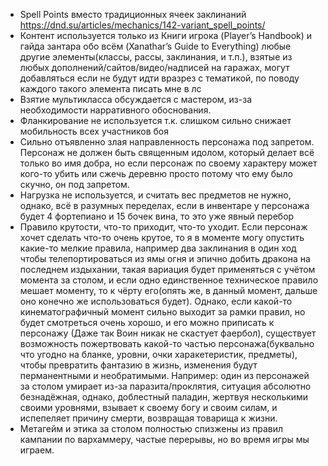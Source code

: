 - Spell Points вместо традиционных ячеек заклинаний https://dnd.su/articles/mechanics/142-variant_spell_points/
- Контент используется только из Книги игрока (Player’s Handbook) и гайда зантара обо всём (Xanathar’s Guide to Everything) любые другие элементы(классы, рассы, заклинания, и т.п.), взятые из любых дополнений/сайтов/видео/надписей на гаражах, могут добавляться если не будут идти вразрез с тематикой, по поводу каждого такого элемента писать мне в лс
- Взятие мультикласса обсуждается с мастером, из-за необходимости нарративного обоснования.
- Фланкирование не используется т.к. слишком сильно снижает мобильность всех участников боя
- Сильно отъявленно злая направленность персонажа под запретом. Персонаж не должен быть священным идолом, который делает всё только во имя добра, но если персонаж по своему характеру может кого-то убить или сжечь деревню просто потому что ему было скучно, он под запретом.
- Нагрузка не используется, и считать вес предметов не нужно, однако, всё в разумных переделах, если в инвентаре у персонажа будет 4 фортепиано и 15 бочек вина, то это уже явный перебор 
- Правило крутости, что-то приходит, что-то уходит. Если персонаж хочет сделать что-то очень крутое, то я в моменте могу опустить какие-то мелкие правила, например два заклинания в один ход чтобы телепортироваться из ямы огня и эпично добить дракона на последнем издыхании, такая вариация будет применяться с учётом момента за столом, и если одно единственное техническое правило мешает моменту, то к чёрту его(опять же, в данный момент, дальше оно конечно же использоваться будет).
Однако, если какой-то кинематографичный момент сильно выходит за рамки правил, но будет смотреться очень хорошо, и его можно приписать к персонажу (Даже так Воин никак не скастует фаербол), существует возможность пожертвовать какой-то частью персонажа(буквально что угодно на бланке, уровни, очки харакетеристик, предметы), чтобы превратить фантазию в жизнь, изменения будут перманентными и необратимыми. Например: один из персонажей за столом умирает из-за паразита/проклятия, ситуация абсолютно безнадёжная, однако, доблестный паладин, жертвуя несколькими своими уровнями, взывает к своему богу и своим силам, и испепеляет причину смерти, возвращая товарища к жизни.
- Метагейм и этика за столом полностью спизжены из правил кампании по вархаммеру, частые перерывы, но во время игры мы играем. 
